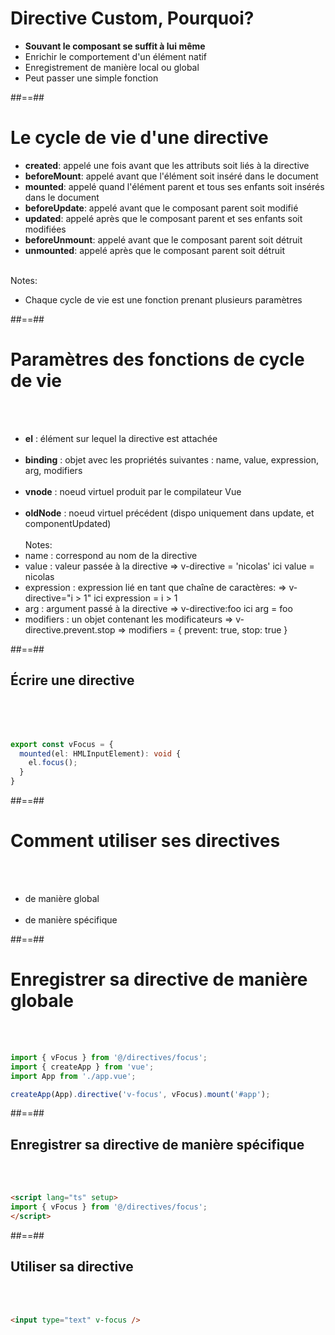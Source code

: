 <!-- .slide: class="sfeir-basic-slide" -->
# Directive Custom, Pourquoi?

- __Souvant le composant se suffit à lui même__
- Enrichir le comportement d'un élément natif
- Enregistrement de manière local ou global
- Peut passer une simple fonction


##==##

<!-- .slide: class="sfeir-basic-slide" -->
# Le cycle de vie d'une directive

- __created__: appelé une fois avant que les attributs soit liés à la directive
- __beforeMount__: appelé avant que l'élément soit inséré dans le document
- __mounted__: appelé quand l'élément parent et tous ses enfants soit insérés dans le document
- __beforeUpdate__: appelé avant que le composant parent soit modifié
- __updated__: appelé après que le composant parent et ses enfants soit modifiées
- __beforeUnmount__: appelé avant que le composant parent soit détruit
- __unmounted__: appelé après que le composant parent soit détruit
<br><br>

Notes:
 - Chaque cycle de vie est une fonction prenant plusieurs paramètres

##==##

<!-- .slide" -->
# Paramètres des fonctions de cycle de vie
<br><br>

- __el__ : élément sur lequel la directive est attachée<br><br>
- __binding__ : objet avec les propriétés suivantes : name, value, expression, arg, modifiers<br><br>
- __vnode__ : noeud virtuel produit par le compilateur Vue<br><br>
- __oldNode__ : noeud virtuel précédent (dispo uniquement dans update, et componentUpdated)<br><br>
Notes:
 - name : correspond au nom de la directive
 - value : valeur passée à la directive => v-directive = 'nicolas' ici value = nicolas
 - expression : expression lié en tant que chaîne de caractères: => v-directive="i > 1" ici expression = i > 1
 - arg : argument passé à la directive => v-directive:foo ici arg = foo
 - modifiers : un objet contenant les modificateurs => v-directive.prevent.stop => modifiers = { prevent: true, stop: true }

##==##

<!-- .slide: class="sfeir-basic-slide with-code inconsolata"-->
## Écrire une directive
<br/><br/><br/>

```typescript
export const vFocus = {
  mounted(el: HMLInputElement): void {
    el.focus();
  }
}
```
<!-- .element: class="big-code"-->

##==##

<!-- .slide: class="sfeir-basic-slide"-->
# Comment utiliser ses directives
<br/><br/>

- de manière global <br/><br/>
- de manière spécifique

##==##

<!-- .slide: class="sfeir-basic-slide with-code inconsolata"-->
# Enregistrer sa directive de manière globale
<br/><br/>

```typescript
import { vFocus } from '@/directives/focus';
import { createApp } from 'vue';
import App from './app.vue';

createApp(App).directive('v-focus', vFocus).mount('#app');
```
<!-- .element: class="big-code"-->

##==##

<!-- .slide: class="sfeir-basic-slide with-code inconsolata"-->
## Enregistrer sa directive de manière spécifique
<br/><br/>

```html
<script lang="ts" setup>
import { vFocus } from '@/directives/focus';
</script>
```
<!-- .element: class="big-code"-->

##==##

<!-- .slide: class="sfeir-basic-slide with-code"-->
## Utiliser sa directive
<br/><br/>

```html
<input type="text" v-focus />
```
<!-- .element: class="big-code"-->
